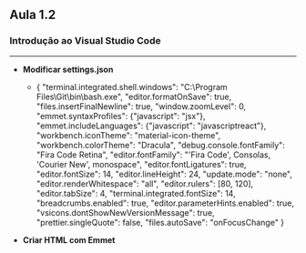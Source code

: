 ## Aula 1.2 
### Introdução ao Visual Studio Code
---
- **Modificar settings.json**

	- 	{
			"terminal.integrated.shell.windows":  "C:\\Program Files\\Git\\bin\\bash.exe",
				"editor.formatOnSave":  true,
			"files.insertFinalNewline":  true,
			"window.zoomLevel":  0,
			"emmet.syntaxProfiles": {"javascript":  "jsx"},
			"emmet.includeLanguages": {"javascript":  "javascriptreact"},
			"workbench.iconTheme":  "material-icon-theme",
			"workbench.colorTheme":  "Dracula",
			"debug.console.fontFamily":  "Fira Code Retina",
			"editor.fontFamily":  "'Fira Code', Consolas, 'Courier New', monospace",
			"editor.fontLigatures":  true,
			"editor.fontSize":  14,
			"editor.lineHeight":  24,
			"update.mode":  "none",
			"editor.renderWhitespace":  "all",
			"editor.rulers": [80, 120],
			"editor.tabSize":  4,
			"terminal.integrated.fontSize":  14,
			"breadcrumbs.enabled":  true,
			"editor.parameterHints.enabled":  true,
			"vsicons.dontShowNewVersionMessage":  true,
			"prettier.singleQuote":  false,
			"files.autoSave":  "onFocusChange"
		}
    
 - **Criar HTML com Emmet**